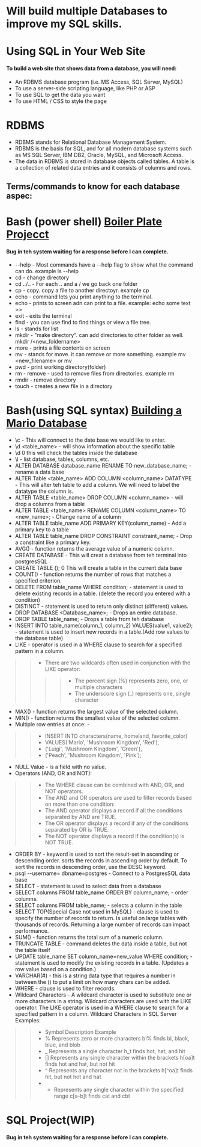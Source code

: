 # Will build multiple Databases to improve my SQL skills.

# Using SQL in Your Web Site
#### To build a web site that shows data from a database, you will need:
* An RDBMS database program (i.e. MS Access, SQL Server, MySQL)
* To use a server-side scripting language, like PHP or ASP
* To use SQL to get the data you want
* To use HTML / CSS to style the page

# RDBMS
* RDBMS stands for Relational Database Management System.
* RDBMS is the basis for SQL, and for all modern database systems such as MS SQL Server, IBM DB2, Oracle, MySQL, and Microsoft Access.
* The data in RDBMS is stored in database objects called tables. A table is a collection of related data entries and it consists of columns and rows.


## Terms/commands to know for each database aspec:

# Bash (power shell) [Boiler Plate Projecct](https://www.freecodecamp.org/learn/relational-database/learn-bash-by-building-a-boilerplate/build-a-boilerplate) 
#### Bug in teh system waiting for a response before I can complete. 
* --help - Most commands have a --help flag to show what the command can do. example ls --help
* cd - change directory
* cd ../.. - For each .. and a / we go back one folder
* cp - copy. copy a file to another directoyr. example cp <desination>
* echo - command lets you print anything to the terminal.
* echo - prints to screen adn can print to a file. example: echo some text >> <filename>
* exit - exits the terminal
* find - you can use find to find things or view a file tree.
* ls - stands for list
* mkdir - "make directory". can add directories to other folder as well. mkdir <folderName>/<new_foldername>
* more - prints a file contents on screen
* mv - stands for move. it can remove or more something. example mv <filename> <new_filename> or mv <filename> <desination>
* pwd - print working directory(folder)
* rm - remove - used to remove files from directories. example rm <filename>
* rmdir - remove directory
* touch <filename> - creates a new file in a directory


# Bash(using SQL syntax) [Building a Mario Database](https://www.freecodecamp.org/learn/relational-database/learn-relational-databases-by-building-a-mario-database/build-a-mario-database)
* \c - This will connect to the date base we would like to enter.
* \d <table_name> - will show information about the specific table
* \d 0 this will check the tables inside the database
* \l - list database, tables, columns, etc.
* ALTER DATABASE database_name RENAME TO new_database_name; - rename a data base
* ALTER Table <table_name> ADD COLUMN <column_name> DATATYPE - This will alter teh table to add a column. We will need to label the datatype the column is.
* ALTER TABLE <table_name> DROP COLUMN <column_name> - will drop a columns from a table
* ALTER TABLE <table_name> RENAME COLUMN <column_name> TO <new_name>; - Change name of a column
* ALTER TABLE table_name ADD PRIMARY KEY(column_name) - Add a primary key to a table
* ALTER TABLE table_name DROP CONSTRAINT constraint_name; - Drop a constraint like a primary key.
* AVG() - function returns the average value of a numeric column. 
* CREATE DATABASE - This will creat a database from teh terminal into postgresSQL
* CREATE TABLE (); 0 This will create a table in the current data base
* COUNT() - function returns the number of rows that matches a specified criterion.
* DELETE FROM table_name WHERE condition; - statement is used to delete existing records in a table. (delete the record you entered with a condition)
* DISTINCT - statement is used to return only distinct (different) values.
* DROP DATABASE <Database_name>; - Drops an entire database.
* DROP TABLE table_name; - Drops a table from teh database
* INSERT INTO table_name(column_1, column_2) VALUES(value1, value2); - statement is used to insert new records in a table.(Add row values to the database table)
* LIKE - operator is used in a WHERE clause to search for a specified pattern in a column.
>> * There are two wildcards often used in conjunction with the LIKE operator:
>> >> * The percent sign (%) represents zero, one, or multiple characters
>> >> * The underscore sign (_) represents one, single character
* MAX() - function returns the largest value of the selected column. 
* MIN() - function returns the smallest value of the selected column.
* Multiple row entries at once: -
>> * INSERT INTO characters(name, homeland, favorite_color)
>> * VALUES('Mario', 'Mushroom Kingdom', 'Red'),
>> * ('Luigi', 'Mushroom Kingdom', 'Green'),
>> * ('Peach', 'Mushroom Kingdom', 'Pink');
* NULL Value - is a field with no value. 
* Operators (AND, OR and NOT):
>> * The WHERE clause can be combined with AND, OR, and NOT operators.
>> * The AND and OR operators are used to filter records based on more than one condition:
>> * The AND operator displays a record if all the conditions separated by AND are TRUE.
>> * The OR operator displays a record if any of the conditions separated by OR is TRUE.
>> * The NOT operator displays a record if the condition(s) is NOT TRUE. 
* ORDER BY - keyword is used to sort the result-set in ascending or descending order. sorts the records in ascending order by default. To sort the records in descending order, use the DESC keyword.
* psql --username= dbname=postgres - Connect to a PostgresSQL data base
* SELECT - statement is used to select data from a database
* SELECT columns FROM table_name ORDER BY column_name; - order columns.
* SELECT columns FROM table_name; - selects a column in the table
* SELECT TOP(Special Case not used in MySQL) - clause is used to specify the number of records to return. Is useful on large tables with thousands of records. Returning a large number of records can impact performance.
* SUM() - function returns the total sum of a numeric column. 
* TRUNCATE TABLE - command deletes the data inside a table, but not the table itself
* UPDATE table_name SET column_name=new_value WHERE condition; -statement is used to modify the existing records in a table. (Updates a row value based on a condition.)
* VARCHAR(#) - this is a string data type that requires a number in between the () to put a limit on how many chars can be added.
* WHERE - clause is used to filter records.
* Wildcard Characters -  A wildcard character is used to substitute one or more characters in a string.  Wildcard characters are used with the LIKE operator. The LIKE operator is used in a WHERE clause to search for a specified pattern in a column. Wildcard Characters in SQL Server Examples:
>> * Symbol	Description	Example
>> * %	Represents zero or more characters	bl% finds bl, black, blue, and blob
>> * _	Represents a single character	h_t finds hot, hat, and hit
>> * []	Represents any single character within the brackets	h[oa]t finds hot and hat, but not hit
>> * ^	Represents any character not in the brackets	h[^oa]t finds hit, but not hot and hat
>> * -	Represents any single character within the specified range	c[a-b]t finds cat and cbt  
  
  
# SQL Project(WIP)
#### Bug in teh system waiting for a response before I can complete.
